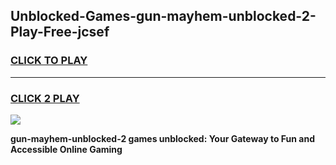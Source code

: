 
## Unblocked-Games-gun-mayhem-unblocked-2-Play-Free-jcsef
<h3>
<a href="https://premium76.site?title=gun-mayhem-unblocked-2&ref=18A1">CLICK TO PLAY</a></h3>
<hr>

<h3>
<a href="https://premium76.site?title=gun-mayhem-unblocked-2&ref=18A1">CLICK 2 PLAY</a>
  
</h3>

<a href="https://premium76.site?title=gun-mayhem-unblocked-2&ref=18A1"><img src="https://clearcache.store/games.png"></a>


**gun-mayhem-unblocked-2 games unblocked: Your Gateway to Fun and Accessible Online Gaming**
